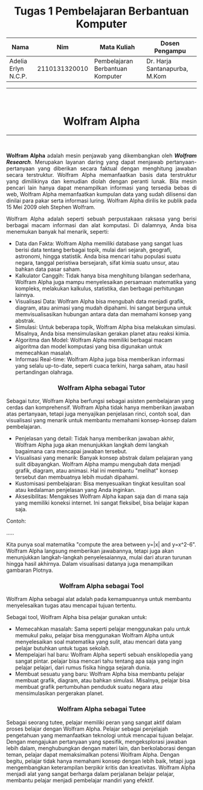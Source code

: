 <h1 align="center"><b>Tugas 1 Pembelajaran Berbantuan Komputer</b></h1>

Nama | Nim | Mata Kuliah | Dosen Pengampu
---|---|---|---
Adelia Erlyn N.C.P. | 2110131320010 | Pembelajaran Berbantuan Komputer | Dr. Harja Santanapurba, M.Kom 

<hr><br>

<h1 align="center"><b> Wolfram Alpha </b></h1></p>

<hr><br>

<p align="justify"><b>Wolfram Alpha</b> adalah mesin penjawab yang dikembangkan oleh <b><i>Wolfram Research</b></i>. Merupakan layanan daring yang dapat menjawab pertanyaan-pertanyaan yang diberikan secara faktual dengan menghitung jawaban secara terstruktur. Wolfram Alpha memanfaatkan basis data terstruktur yang dimilikinya dan kemudian diolah dengan peranti lunak. Bila mesin pencari lain hanya dapat menampilkan informasi yang tersedia bebas di web, Wolfram Alpha memanfaatkan kumpulan data yang sudah dilisensi dan dinilai para pakar serta informasi luring. Wolfram Alpha dirilis ke publik pada 15 Mei 2009 oleh Stephen Wolfram. </p>

<p align="justify">Wolfram Alpha adalah seperti sebuah perpustakaan raksasa yang berisi berbagai macam informasi dan alat komputasi. Di dalamnya, Anda bisa menemukan banyak hal menarik, seperti: </p>

- Data dan Fakta: Wolfram Alpha memiliki database yang sangat luas berisi data tentang berbagai topik, mulai dari sejarah, geografi, astronomi, hingga statistik. Anda bisa mencari tahu populasi suatu negara, tanggal peristiwa bersejarah, sifat kimia suatu unsur, atau bahkan data pasar saham.
- Kalkulator Canggih: Tidak hanya bisa menghitung bilangan sederhana, Wolfram Alpha juga mampu menyelesaikan persamaan matematika yang kompleks, melakukan kalkulus, statistika, dan berbagai perhitungan lainnya.
- Visualisasi Data: Wolfram Alpha bisa mengubah data menjadi grafik, diagram, atau animasi yang mudah dipahami. Ini sangat berguna untuk memvisualisasikan hubungan antara data dan memahami konsep yang abstrak.
- Simulasi: Untuk beberapa topik, Wolfram Alpha bisa melakukan simulasi. Misalnya, Anda bisa mensimulasikan gerakan planet atau reaksi kimia.
- Algoritma dan Model: Wolfram Alpha memiliki berbagai macam algoritma dan model komputasi yang bisa digunakan untuk memecahkan masalah.
- Informasi Real-time: Wolfram Alpha juga bisa memberikan informasi yang selalu up-to-date, seperti cuaca terkini, harga saham, atau hasil pertandingan olahraga.


<h3 align="center"><b> Wolfram Alpha sebagai Tutor </b></h3></p>

Sebagai tutor, Wolfram Alpha berfungsi sebagai asisten pembelajaran yang cerdas dan komprehensif. Wolfram Alpha tidak hanya memberikan jawaban atas pertanyaan, tetapi juga menyajikan penjelasan rinci, contoh soal, dan visualisasi yang menarik untuk membantu memahami konsep-konsep dalam pembelajaran.

- Penjelasan yang detail: Tidak hanya memberikan jawaban akhir, Wolfram Alpha juga akan menunjukkan langkah demi langkah bagaimana cara mencapai jawaban tersebut. 
- Visualisasi yang menarik: Banyak konsep abstrak dalam pelajaran yang sulit dibayangkan. Wolfram Alpha mampu mengubah data menjadi grafik, diagram, atau animasi. Hal ini membantu  "melihat" konsep tersebut dan membuatnya lebih mudah dipahami.
- Kustomisasi pembelajaran: Bisa menyesuaikan tingkat kesulitan soal atau kedalaman penjelasan yang Anda inginkan. 
- Aksesibilitas: Mengakses Wolfram Alpha kapan saja dan di mana saja yang memiliki koneksi internet. Ini sangat fleksibel, bisa belajar kapan saja.

Contoh:

.....

Kita punya soal matematika "compute the area between y=|x| and y=x^2-6". Wolfram Alpha langsung memberikan jawabannya, tetapi juga akan menunjukkan langkah-langkah penyelesaiannya, mulai dari aturan turunan hingga hasil akhirnya. Dalam visualisasi datanya juga menampilkan gambaran Plotnya.


<h3 align="center"><b> Wolfram Alpha sebagai Tool </b></h3></p>

Wolfram Alpha sebagai alat adalah pada kemampuannya untuk membantu menyelesaikan tugas atau mencapai tujuan tertentu.

Sebagai tool, Wolfram Alpha bisa pelajar gunakan untuk:

- Memecahkan masalah: Sama seperti pelajar menggunakan palu untuk memukul paku, pelajar bisa menggunakan Wolfram Alpha untuk menyelesaikan soal matematika yang sulit, atau mencari data yang pelajar butuhkan untuk tugas sekolah.
- Mempelajari hal baru: Wolfram Alpha seperti sebuah ensiklopedia yang sangat pintar. pelajar bisa mencari tahu tentang apa saja yang ingin pelajar pelajari, dari rumus fisika hingga sejarah dunia.
- Membuat sesuatu yang baru: Wolfram Alpha bisa membantu pelajar membuat grafik, diagram, atau bahkan simulasi. Misalnya, pelajar bisa membuat grafik pertumbuhan penduduk suatu negara atau mensimulasikan pergerakan planet.


<h3 align="center"><b> Wolfram Alpha sebagai Tutee </b></h3></p>

Sebagai seorang tutee, pelajar memiliki peran yang sangat aktif dalam proses belajar dengan Wolfram Alpha. Pelajar sebagai penjelajah pengetahuan yang memanfaatkan teknologi untuk mencapai tujuan belajar. Dengan mengajukan pertanyaan yang spesifik, mengeksplorasi jawaban lebih dalam, menghubungkan dengan materi lain, dan berkolaborasi dengan teman, pelajar dapat memaksimalkan potensi Wolfram Alpha. Dengan begitu, pelajar tidak hanya memahami konsep dengan lebih baik, tetapi juga mengembangkan keterampilan berpikir kritis dan kreativitas. Wolfram Alpha menjadi alat yang sangat berharga dalam perjalanan belajar pelajar, membantu pelajar menjadi pembelajar mandiri yang efektif.












